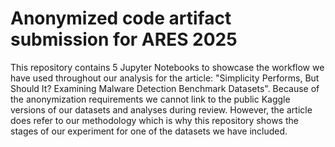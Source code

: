 # Anonymized code artifact submission for ARES 2025

This repository contains 5 Jupyter Notebooks to showcase the workflow we have used throughout our analysis for the article: "Simplicity Performs, But Should It? Examining Malware Detection Benchmark Datasets".
Because of the anonymization requirements we cannot link to the public Kaggle versions of our datasets and analyses during review. 
However, the article does refer to our methodology which is why this repository shows the stages of our experiment for one of the datasets we have included. 

